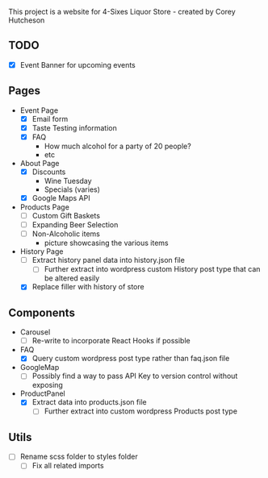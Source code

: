 This project is a website for 4-Sixes Liquor Store - created by Corey Hutcheson

## TODO

- [x] Event Banner for upcoming events

## Pages

- Event Page
  - [x] Email form
  - [x] Taste Testing information
  - [x] FAQ
    - How much alcohol for a party of 20 people?
    - etc
- About Page
  - [x] Discounts
    - Wine Tuesday
    - Specials (varies)
  - [x] Google Maps API
- Products Page
  - [ ] Custom Gift Baskets
  - [ ] Expanding Beer Selection
  - [ ] Non-Alcoholic items
    - picture showcasing the various items
- History Page
  - [ ] Extract history panel data into history.json file
    - [ ] Further extract into wordpress custom History post type that can be altered easily
  - [x] Replace filler with history of store

## Components

- Carousel
  - [ ] Re-write to incorporate React Hooks if possible
- FAQ
  - [x] Query custom wordpress post type rather than faq.json file
- GoogleMap
  - [ ] Possibly find a way to pass API Key to version control without exposing
- ProductPanel
  - [x] Extract data into products.json file
    - [ ] Further extract into custom wordpress Products post type

## Utils

- [ ] Rename scss folder to styles folder
  - [ ] Fix all related imports
